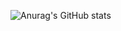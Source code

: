 ![Anurag's GitHub stats](https://github-readme-stats.vercel.app/api?username=yipf42&show_icons=true&theme=radical)
